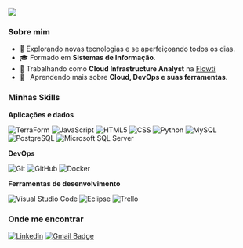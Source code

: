 ![](https://komarev.com/ghpvc/?username=britoeder&color=006bed)

<h3>Sobre mim</h3>

- 🤔 Explorando novas tecnologias e se aperfeiçoando todos os dias.
- 🎓 Formado em **Sistemas de Informação**.
- 💼 Trabalhando como **Cloud Infrastructure Analyst** na <a href="[https://www.plss.com.br/](https://flowti.com.br/)">Flowti</a>
- 🌱 &nbsp; Aprendendo mais sobre **Cloud, DevOps e suas ferramentas**.

<h3>Minhas Skills</h3>

**Aplicações e dados**

![TerraForm](https://img.shields.io/badge/-TerraForm-333333?style=flat&logo=Terraform) ![JavaScript](https://img.shields.io/badge/-JavaScript-333333?style=flat&logo=javascript) ![HTML5](https://img.shields.io/badge/-HTML5-333333?style=flat&logo=HTML5) ![CSS](https://img.shields.io/badge/-CSS-333333?style=flat&logo=CSS3&logoColor=1572B6) ![Python](https://img.shields.io/badge/-Python-333333?style=flat&logo=python) ![MySQL](https://img.shields.io/badge/-MySQL-333333?style=flat&logo=mysql) ![PostgreSQL](https://img.shields.io/badge/-PostgreSQL-333333?style=flat&logo=PostgreSQL) ![Microsoft SQL Server]([https://img.shields.io/badge/-PostgreSQL-333333?style=flat&logo=PostgreSQL](https://img.shields.io/badge/-sqlServer-333333?style=flat&logo=MicrosoftSQLServer)) 

**DevOps**

![Git](https://img.shields.io/badge/-Git-333333?style=flat&logo=git) ![GitHub](https://img.shields.io/badge/-GitHub-333333?style=flat&logo=github) ![Docker](https://img.shields.io/badge/-Docker-333333?style=flat&logo=docker)

**Ferramentas de desenvolvimento**

![Visual Studio Code](https://img.shields.io/badge/-Visual%20Studio%20Code-333333?style=flat&logo=visual-studio-code&logoColor=007ACC) ![Eclipse](https://img.shields.io/badge/-Eclipse-333333?style=flat&logo=eclipse-ide&logoColor=2C2255) ![Trello](https://img.shields.io/badge/-Trello-333333?style=flat&logo=trello&logoColor=007ACC)
<br/>

<h3>Onde me encontrar</h3>

[![Linkedin](https://img.shields.io/badge/-britoeder-blue?style=flat-square&logo=Linkedin&logoColor=white&link=https://www.linkedin.com/in/britoeder/)](https://www.linkedin.com/in/britoeder/) [![Gmail Badge](https://img.shields.io/badge/-eder.brito@outlook.com-006bed?style=flat-square&logo=Gmail&logoColor=white&link=mailto:eder.brito@outlook.com)](mailto:eder.brito@outlook.com)
